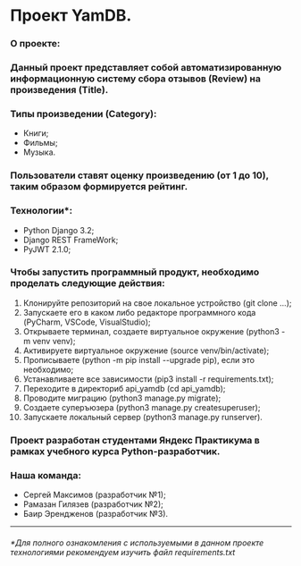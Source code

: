 # Проект YamDB.
### О проекте:
### Данный проект представляет собой автоматизированную информационную систему сбора отзывов (Review) на произведения (Title).
### Типы произведении (Category):
* Книги;
* Фильмы;
* Музыка.
### Пользователи ставят оценку произведению (от 1 до 10), таким образом формируется рейтинг.
### Технологии*:
* Python Django 3.2;
* Django REST FrameWork;
* PyJWT 2.1.0;
### Чтобы запустить программный продукт, необходимо проделать следующие действия:
1) Клонируйте репозиторий на свое локальное устройство (git clone ...);
2) Запускаете его в каком либо редакторе программного кода (PyCharm, VSCode, VisualStudio);
3) Открываете терминал, создаете виртуальное окружение (python3 -m venv venv);
4) Активируете виртуальное окружение (source venv/bin/activate);
5) Прописываете (python -m pip install --upgrade pip), если это необходимо;
6) Устанавливаете все зависимости (pip3 install -r requirements.txt);
7) Переходите в директориб api_yamdb (cd api_yamdb);
8) Проводите миграцию (python3 manage.py migrate);
9) Создаете суперъюзера (python3 manage.py createsuperuser);
10) Запускаете локальный сервер (python3 manage.py runserver).

### Проект разработан студентами Яндекс Практикума в рамках учебного курса Python-разработчик.
### Наша команда:
* Сергей Максимов (разработчик №1);
* Рамазан Гилязев (разработчик №2);
* Баир Эрендженов (разработчик №3).

-----------
###### *Для полного ознакомления с используемыми в данном проекте технологиями рекомендуем изучить файл requirements.txt
